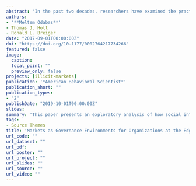 ```yaml
---
abstract: 'In the past two decades, researchers have examined the practices of online forums operating markets for the sale of stolen credit card data. Participants cannot rely on traditional legal system regulations in the event of disputes between buyers and sellers. Thus, this analysis focuses on two forms of monitoring within these forums: one based on an emergent social network of transactions among community members (second-party monitoring) and the other consisting of regulatory (third-party) monitoring by forum administrators. Using social network analyses of a series of posts from a data market forum, the findings demonstrate that governance of these forums is enabled by their functioning as a particular kind of market that economists characterize as a platform, or two-sided market. Specifically, second- and third-party trust-creating mechanisms are vital in establishing sustainability in illicit markets by increasing perceived market trustworthiness, which in turn leads to increased market demand.'
authors:
- '**Meltem Odabas**'
- Thomas J. Holt
- Ronald L. Breiger
date: "2017-09-01T00:00:00Z"
doi: "https://doi.org/10.1177/0002764217734266"
featured: false
image:
  caption: 
  focal_point: ""
  preview_only: false
projects: [illicit-markets]
publication: '*American Behavioral Scientist*'
publication_short: ""
publication_types:
- "2"
publishDate: "2019-10-01T00:00:00Z"
slides: 
summary: 'This paper presents an exploratory analysis of how social interactions play a role in the formation of illicit online markets and become tools for governing such markets. Various kins of monitoring tools are used to increase the level of trust between the buyers and the sellers, which in turn increases demands for the illicit products.'
tags:
- Source Themes
title: 'Markets as Governance Environments for Organizations at the Edge of Illegality: Insights from Social Network Analysis'
url_code: ""
url_dataset: ""
url_pdf: 
url_poster: ""
url_project: ""
url_slides: ""
url_source: ""
url_video: ""
---
```

